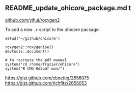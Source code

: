 ## README_update_ohicore_package.md t

[github.com/yihui/roxygen2](https://github.com/yihui/roxygen2#running)


To add a new `.r` script to the ohicore package: 

```
setwd('~/github/ohicore')

roxygen2::roxygenise() 
devtools::document()

# to recreate the pdf manual
system("cd /home/frazier/ohicore")
system("R CMD Rd2pdf man/")

```
https://gist.github.com/cboettig/2656075
https://gist.github.com/richfitz/2656053